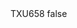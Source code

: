 <?xml version="1.0" encoding="UTF-8"?>
<CustomMetadata xmlns="http://soap.sforce.com/2006/04/metadata">
    <label>TXU658</label>
    <protected>false</protected>
</CustomMetadata>

